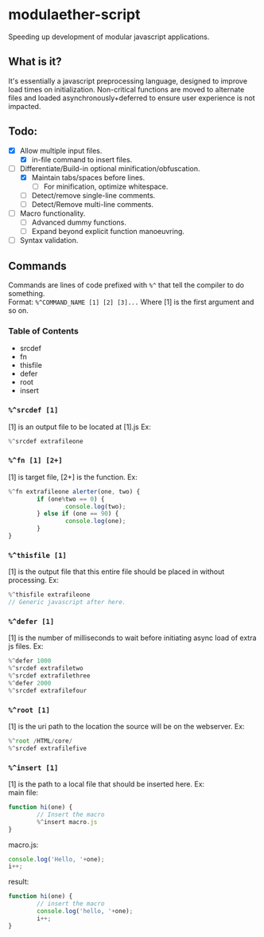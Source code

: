 # modulaether-script
Speeding up development of modular javascript applications.
## What is it?
It's essentially a javascript preprocessing language, designed to improve load times on initialization.  Non-critical functions are moved to alternate files and loaded asynchronously+deferred to ensure user experience is not impacted.
## Todo:
* [x] Allow multiple input files.
  * [x] in-file command to insert files.
* [ ] Differentiate/Build-in optional minification/obfuscation.
  * [x] Maintain tabs/spaces before lines.
    * [ ] For minification, optimize whitespace.
  * [ ] Detect/remove single-line comments.
  * [ ] Detect/Remove multi-line comments.
* [ ] Macro functionality.
  * [ ] Advanced dummy functions.
  * [ ] Expand beyond explicit function manoeuvring.
* [ ] Syntax validation.

## Commands
Commands are lines of code prefixed with `%^` that tell the compiler to do something.  
Format: `%^COMMAND_NAME [1] [2] [3]...`
Where [1] is the first argument and so on.
### Table of Contents
* srcdef
* fn
* thisfile
* defer
* root
* insert
### `%^srcdef [1]`
[1] is an output file to be located at [1].js Ex:
```javascript
%^srcdef extrafileone
```
### `%^fn [1] [2+]`
[1] is target file, [2+] is the function. Ex:
```javascript
%^fn extrafileone alerter(one, two) {
        if (one%two == 0) {
                console.log(two);
        } else if (one == 90) {
                console.log(one);
        }
}
```
### `%^thisfile [1]`
[1] is the output file that this entire file should be placed in without processing. Ex:
```javascript
%^thisfile extrafileone
// Generic javascript after here.
```
### `%^defer [1]`
[1] is the number of milliseconds to wait before initiating async load of extra js files. Ex:
```javascript
%^defer 1000
%^srcdef extrafiletwo
%^srcdef extrafilethree
%^defer 2000
%^srcdef extrafilefour
```
### `%^root [1]`
[1] is the uri path to the location the source will be on the webserver. Ex:
```javascript
%^root /HTML/core/
%^srcdef extrafilefive
```
### `%^insert [1]`
[1] is the path to a local file that should be inserted here. Ex:  
main file:
```javascript
function hi(one) {
        // Insert the macro
        %^insert macro.js
}
```
macro.js:
```javascript
console.log('Hello, '+one);
i++;
```
result:
```javascript
function hi(one) {
        // insert the macro
        console.log('hello, '+one);
        i++;
}
```
